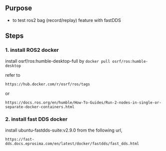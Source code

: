 ## Purpose
- to test ros2 bag (record/replay) feature with fastDDS 

## Steps
### 1. install ROS2 docker
install osrf/ros:humble-desktop-full by
```docker pull osrf/ros:humble-desktop ```

refer to 
```
https://hub.docker.com/r/osrf/ros/tags 
```
or
```
https://docs.ros.org/en/humble/How-To-Guides/Run-2-nodes-in-single-or-separate-docker-containers.html
```
### 2. install fast DDS docker
install ubuntu-fastdds-suite:v2.9.0 from the following url,
```
https://fast-dds.docs.eprosima.com/en/latest/docker/fastdds/fast_dds.html
```
